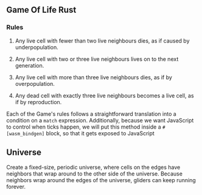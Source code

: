 ## Game Of Life Rust  
### Rules
1. Any live cell with fewer than two live neighbours dies, as if caused by underpopulation.

2. Any live cell with two or three live neighbours lives on to the next generation.

3. Any live cell with more than three live neighbours dies, as if by overpopulation.

4. Any dead cell with exactly three live neighbours becomes a live cell, as if by reproduction.

Each of the Game's rules follows a straightforward translation into a condition on a `match` expression. Additionally, 
because we want JavaScript to control when ticks happen, we will put this method inside a `#[wasm_bindgen]` block, so that it gets exposed to JavaScript

## Universe
Create a fixed-size, periodic universe, where cells on the edges have neighbors that wrap around to the other 
side of the universe. Because neighbors wrap around the edges of the universe, gliders can keep running forever.